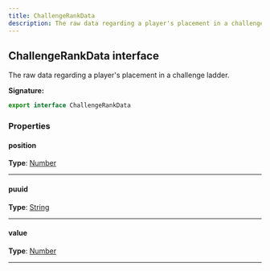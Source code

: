 ```yaml
---
title: ChallengeRankData
description: The raw data regarding a player's placement in a challenge ladder.
---
```


## ChallengeRankData interface

The raw data regarding a player's placement in a challenge ladder.

**Signature:**

```ts
export interface ChallengeRankData 
```

### Properties

#### position



**Type**: [Number](https://developer.mozilla.org/en-US/docs/Web/JavaScript/Reference/Global_Objects/Number)

---

#### puuid



**Type**: [String](https://developer.mozilla.org/en-US/docs/Web/JavaScript/Reference/Global_Objects/String)

---

#### value



**Type**: [Number](https://developer.mozilla.org/en-US/docs/Web/JavaScript/Reference/Global_Objects/Number)

---

